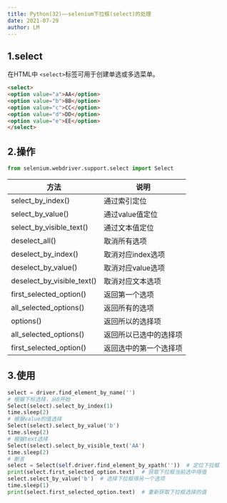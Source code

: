 ```yaml
---
title: Python(32)——selenium下拉框(select)的处理
date: 2021-07-29
author: LM
---
```


## 1.select

在HTML中 `<select>`标签可用于创建单选或多选菜单。

```html
<select>
<option value="a">AA</option>
<option value="b">BB</option>
<option value="c">CC</option>
<option value="d">DD</option>
<option value="e">EE</option>
</select>
```

## 2.操作

```python
from selenium.webdriver.support.select import Select
```

| 方法                       | 说明                   |
| -------------------------- | ---------------------- |
| select_by_index()          | 通过索引定位           |
| select_by_value()          | 通过value值定位        |
| select_by_visible_text()   | 通过文本值定位         |
| deselect_all()             | 取消所有选项           |
| deselect_by_index()        | 取消对应index选项      |
| deselect_by_value()        | 取消对应value选项      |
| deselect_by_visible_text() | 取消对应文本选项       |
| first_selected_option()    | 返回第一个选项         |
| all_selected_options()     | 返回所有的选项         |
| options()                  | 返回所以的选择项       |
| all_selected_options()     | 返回所以已选中的选择项 |
| first_selected_option()    | 返回选中的第一个选择项 |

## 3.使用

```python
select = driver.find_element_by_name('')
# 根据下标选择，从0开始
Select(select).select_by_index(1)
time.sleep(2)
# 根据value的值选择
Select(select).select_by_value('b')
time.sleep(2)
# 根据text选择
Select(select).select_by_visible_text('AA')
time.sleep(2)
# 断言
select = Select(self.driver.find_element_by_xpath(''))  # 定位下拉框
print(select.first_selected_option.text)  # 获取下拉框当前选中得值
select.select_by_value('b')  # 选择下拉框得另一个选项
time.sleep(1)
print(select.first_selected_option.text)  # 重新获取下拉框选择的值
```

